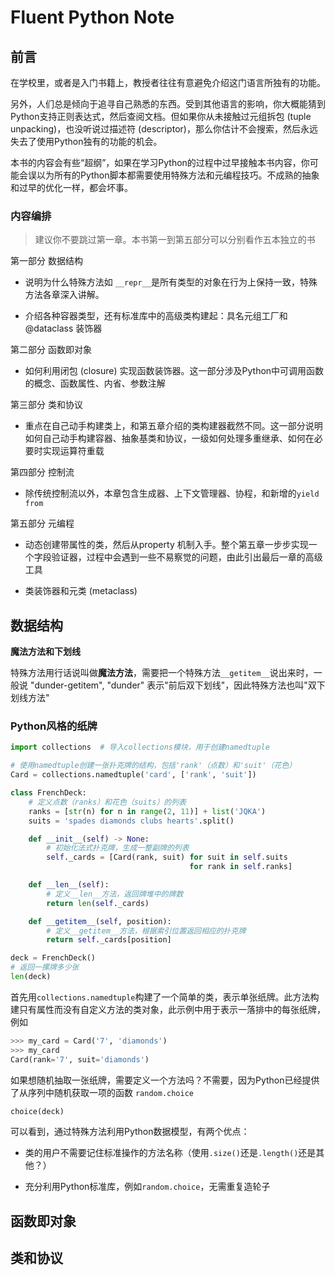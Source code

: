 # Fluent Python Note

## 前言

在学校里，或者是入门书籍上，教授者往往有意避免介绍这门语言所独有的功能。

另外，人们总是倾向于追寻自己熟悉的东西。受到其他语言的影响，你大概能猜到Python支持正则表达式，然后查阅文档。但如果你从未接触过元组拆包 (tuple unpacking)，也没听说过描述符 (descriptor)，那么你估计不会搜索，然后永远失去了使用Python独有的功能的机会。

本书的内容会有些“超纲”，如果在学习Python的过程中过早接触本书内容，你可能会误以为所有的Python脚本都需要使用特殊方法和元编程技巧。不成熟的抽象和过早的优化一样，都会坏事。

### 内容编排

> 建议你不要跳过第一章。本书第一到第五部分可以分别看作五本独立的书

第一部分 数据结构

- 说明为什么特殊方法如 `__repr__`是所有类型的对象在行为上保持一致，特殊方法各章深入讲解。

- 介绍各种容器类型，还有标准库中的高级类构建起：具名元组工厂和@dataclass 装饰器

第二部分 函数即对象

- 如何利用闭包 (closure) 实现函数装饰器。这一部分涉及Python中可调用函数的概念、函数属性、内省、参数注解

第三部分 类和协议

- 重点在自己动手构建类上，和第五章介绍的类构建器截然不同。这一部分说明如何自己动手构建容器、抽象基类和协议，一级如何处理多重继承、如何在必要时实现运算符重载

第四部分 控制流

- 除传统控制流以外，本章包含生成器、上下文管理器、协程，和新增的`yield from`

第五部分 元编程

- 动态创建带属性的类，然后从property 机制入手。整个第五章一步步实现一个字段验证器，过程中会遇到一些不易察觉的问题，由此引出最后一章的高级工具

- 类装饰器和元类 (metaclass)

## 数据结构

**魔法方法和下划线**

特殊方法用行话说叫做**魔法方法**，需要把一个特殊方法`__getitem__`说出来时，一般说 "dunder-getitem", "dunder" 表示"前后双下划线"，因此特殊方法也叫"双下划线方法"

### Python风格的纸牌

```python
import collections  # 导入collections模块，用于创建namedtuple

# 使用namedtuple创建一张扑克牌的结构，包括'rank'（点数）和'suit'（花色）
Card = collections.namedtuple('card', ['rank', 'suit'])

class FrenchDeck:
    # 定义点数（ranks）和花色（suits）的列表
    ranks = [str(n) for n in range(2, 11)] + list('JQKA')
    suits = 'spades diamonds clubs hearts'.split()

    def __init__(self) -> None:
        # 初始化法式扑克牌，生成一整副牌的列表
        self._cards = [Card(rank, suit) for suit in self.suits
                                        for rank in self.ranks]

    def __len__(self):
        # 定义__len__方法，返回牌堆中的牌数
        return len(self._cards)

    def __getitem__(self, position):
        # 定义__getitem__方法，根据索引位置返回相应的扑克牌
        return self._cards[position]

deck = FrenchDeck()
# 返回一摞牌多少张
len(deck)
```

首先用`collections.namedtuple`构建了一个简单的类，表示单张纸牌。此方法构建只有属性而没有自定义方法的类对象，此示例中用于表示一落排中的每张纸牌，例如

```python
>>> my_card = Card('7', 'diamonds')
>>> my_card
Card(rank='7', suit='diamonds')
```

如果想随机抽取一张纸牌，需要定义一个方法吗？不需要，因为Python已经提供了从序列中随机获取一项的函数 `random.choice`

```python
choice(deck)
```

可以看到，通过特殊方法利用Python数据模型，有两个优点：

- 类的用户不需要记住标准操作的方法名称（使用`.size()`还是`.length()`还是其他？）

- 充分利用Python标准库，例如`random.choice`，无需重复造轮子



## 函数即对象

## 类和协议
